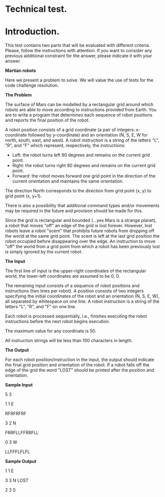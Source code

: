# Technical test.

# Introduction.

This test contains two parts that will be evaluated with different criteria. Please, follow the instructions with attention. If you want to consider any previous additional constraint for the answer, please indicate it with your answer.

**Martian robots**

Here we present a problem to solve. We will value the use of tests for the code challenge resolution.

**The Problem**

The surface of Mars can be modelled by a rectangular grid around which robots are able to move according to instructions provided from Earth. You are to write a program that determines each sequence of robot positions and reports the final position of the robot.

A robot position consists of a grid coordinate (a pair of integers: x-coordinate followed by y-coordinate) and an orientation (N, S, E, W for north, south, east, and west). A robot instruction is a string of the letters &quot;L&quot;, &quot;R&quot;, and &quot;F&quot; which represent, respectively, the instructions:

- Left: the robot turns left 90 degrees and remains on the current grid point.
- Right: the robot turns right 90 degrees and remains on the current grid point.
- Forward: the robot moves forward one grid point in the direction of the current orientation and maintains the same orientation.

The direction North corresponds to the direction from grid point (x, y) to grid point (x, y+1).

There is also a possibility that additional command types and/or movements may be required in the future and provision should be made for this.

Since the grid is rectangular and bounded (...yes Mars is a strange planet), a robot that moves &quot;off&quot; an edge of the grid is lost forever. However, lost robots leave a robot &quot;scent&quot; that prohibits future robots from dropping off the world at the same grid point. The scent is left at the last grid position the robot occupied before disappearing over the edge. An instruction to move &quot;off&quot; the world from a grid point from which a robot has been previously lost is simply ignored by the current robot.

**The Input**

The first line of input is the upper-right coordinates of the rectangular world, the lower-left coordinates are assumed to be 0, 0.

The remaining input consists of a sequence of robot positions and instructions (two lines per robot). A position consists of two integers specifying the initial coordinates of the robot and an orientation (N, S, E, W), all separated by whitespace on one line. A robot instruction is a string of the letters &quot;L&quot;, &quot;R&quot;, and &quot;F&quot; on one line.

Each robot is processed sequentially, i.e., finishes executing the robot instructions before the next robot begins execution.

The maximum value for any coordinate is 50.

All instruction strings will be less than 100 characters in length.

**The Output**

For each robot position/instruction in the input, the output should indicate the final grid position and orientation of the robot. If a robot falls off the edge of the grid the word &quot;LOST&quot; should be printed after the position and orientation.

**Sample Input**

5 3

1 1 E

RFRFRFRF

3 2 N

FRRFLLFFRRFLL

0 3 W

LLFFFLFLFL

**Sample Output**

1 1 E

3 3 N LOST

2 3 S
